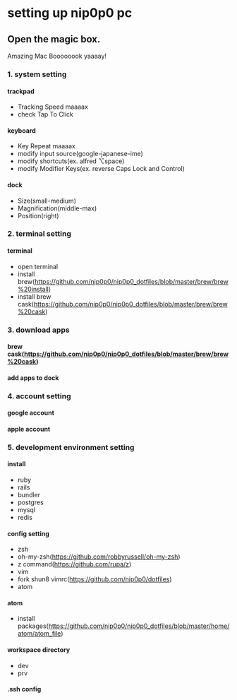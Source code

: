 # setting up nip0p0 pc

## Open the magic box.
Amazing Mac Boooooook yaaaay!

### 1. system setting
#### trackpad
  - Tracking Speed maaaax
  - check Tap To Click
#### keyboard
  - Key Repeat maaaax 
  - modify input source(google-japanese-ime) 
  - modify shortcuts(ex. alfred ⌥space)
  - modify Modifier Keys(ex. reverse Caps Lock and Control)
#### dock
  - Size(small-medium)
  - Magnification(middle-max)
  - Position(right)

### 2. terminal setting
#### terminal
  - open terminal
  - install brew(https://github.com/nip0p0/nip0p0_dotfiles/blob/master/brew/brew%20install)
  - install brew cask(https://github.com/nip0p0/nip0p0_dotfiles/blob/master/brew/brew%20cask)

### 3. download apps
#### brew cask(https://github.com/nip0p0/nip0p0_dotfiles/blob/master/brew/brew%20cask)
#### add apps to dock

### 4. account setting
#### google account
#### apple account

### 5. development environment setting
#### install
 - ruby
 - rails
 - bundler
 - postgres
 - mysql
 - redis
#### config setting
 - zsh
  - oh-my-zsh(https://github.com/robbyrussell/oh-my-zsh)
  - z command(https://github.com/rupa/z)
 - vim
  - fork shun8 vimrc(https://github.com/nip0p0/dotfiles)
 - atom
#### atom
 - install packages(https://github.com/nip0p0/nip0p0_dotfiles/blob/master/home/atom/atom_file)
#### workspace directory
 - dev
 - prv
#### .ssh config











